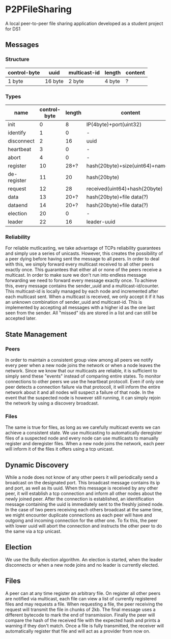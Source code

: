 # P2PFileSharing
A local peer-to-peer file sharing application developed as a student project for DS1

## Messages
### Structure
|control-byte|uuid|multicast-id|length|content|
|------------|----|--|------|-------|
|1 byte|16 byte|2 byte|4 byte|?|
### Types
|name|control-byte|length|content|
|----|------------|------|-------|
|init|0|8|IP(4byte)+port(uint32)|
|identify|1|0|-|
|disconnect|2|16|uuid|
|heartbeat|3|0|-|
|abort|4|0|-|
|register|10|28+?|hash(20byte)+size(uint64)+name(?)|
|de-register|11|20|hash(20byte)|
|request|12|28|received(uint64)+hash(20byte)|
|data|13|20+?|hash(20byte)+file data(?)|
|dataend|14|20+?|hash(20byte)+file data(?)|
|election|20|0|-|
|leader|22|16|leader-uuid|
### Reliability
For reliable mutlicasting, we take advantage of TCPs reliability guarantees and simply use a series of unicasts. However, this creates the possibility of a peer dying before having sent the message to all peers. In order to deal with this, we simply forward every multicast received to all other peers exactly once. This guarantees that either all or none of the peers receive a multicast. In order to make sure we don't run into endless message forwarding we need to forward every message exactly once. To achieve this, every message contains the sender_uuid and a multicast-id/counter. This multicast-id is locally managed by each node and incremented after each multicast sent. When a multicast is received, we only accept it if it has an unknown combination of sender_uuid and multicast-id. This is implemented by accepting all messages with a higher id as the one last seen from the sender. All "missed" ids are stored in a list and can still be accepted later.

## State Management
### Peers
In order to maintain a consistent group view among all peers we notify every peer when a new node joins the network or when a node leaves the network. Since we know that our multicasts are reliable, it is sufficient to simply send these "events" instead of comparing entire states. To monitor connections to other peers we use the heartbeat protocoll. Even if only one peer detects a connection failure via that protocoll, it will inform the entire network about it and all nodes will suspect a failure of that node. In the event that the suspected node is however still running, it can simply rejoin the network by using a discovery broadcast.
### Files
The same is true for files, as long as we carefully multicast events we can achieve a consistent state. We use multicasting to automatically deregister files of a suspected node and every node can use mutlicasts to manually register and deregister files. When a new node joins the network, each peer will inform it of the files it offers using a tcp unicast.

## Dynamic Discovery
While a node does not know of any other peers it will periodically send a broadcast on the designated port. This broadcast message contains its ip and port, as well as its uuid. When this message is received by any other peer, it will establish a tcp connection and inform all other nodes about the newly joined peer. After the connection is established, an identification message containing the uuid is immediately sent to the freshly joined node. In the case of two peers receiving each others broadcast at the same time, we might encounter duplicate connections as each peer will have and outgoing and incoming connection for the other one. To fix this, the peer with lower uuid will abort the connection and instructs the other peer to do the same via a tcp unicast.

## Election
We use the Bully election algorithm. An election is started, when the leader disconnects or when a new node joins and no leader is currently elected.

## Files
A peer can at any time register an arbitrary file. On register all other peers are notified via multicast, each file can view a list of currently registered files and may requests a file. When requesting a file, the peer receiving the request will transmit the file in chunks of 2kb. The final message uses a different bytecode to mark the end of transmission. Finally the peer will compare the hash of the received file with the expected hash and prints a warning if they don't match. Once a file is fully transmitted, the receiver will automatically register that file and will act as a provider from now on.
